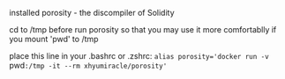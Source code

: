 installed porosity - the discompiler of Solidity

cd to /tmp before run porosity so that you may use it more comfortablly if you mount 'pwd' to /tmp

place this line in your .bashrc or .zshrc:
`alias porosity='docker run -v `pwd`:/tmp -it --rm xhyumiracle/porosity'`
